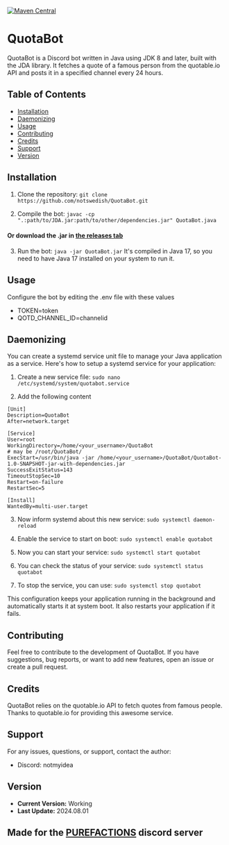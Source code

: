 [![Maven Central](https://maven-badges.herokuapp.com/maven-central/cz.jirutka.rsql/rsql-parser/badge.svg)](https://maven-badges.herokuapp.com/maven-central/cz.jirutka.rsql/rsql-parser)

# QuotaBot

QuotaBot is a Discord bot written in Java using JDK 8 and later, built with the JDA library. It fetches a quote of a famous person from the quotable.io API and posts it in a specified channel every 24 hours.

## Table of Contents
- [Installation](#installation)
- [Daemonizing](#daemonizing)
- [Usage](#usage)
- [Contributing](#contributing)
- [Credits](#credits)
- [Support](#support)
- [Version](#version)

## Installation

1. Clone the repository:
   ```git clone https://github.com/notswedish/QuotaBot.git```

2. Compile the bot:
   ```javac -cp ".:path/to/JDA.jar:path/to/other/dependencies.jar" QuotaBot.java```

#### Or download the .jar in [the releases tab](https://github.com/notswedish/QuotaBot/releases)

3. Run the bot:
   ```java -jar QuotaBot.jar```
   It's compiled in Java 17, so you need to have Java 17 installed on your system to run it.
## Usage

Configure the bot by editing the .env file with these values
- TOKEN=token
- QOTD_CHANNEL_ID=channelid

## Daemonizing
You can create a systemd service unit file to manage your Java application as a service. Here's how to setup a systemd service for your application:
1. Create a new service file:
   ```sudo nano /etc/systemd/system/quotabot.service```

2. Add the following content
```
[Unit]
Description=QuotaBot
After=network.target

[Service]
User=root
WorkingDirectory=/home/<your_username>/QuotaBot
# may be /root/QuotaBot/
ExecStart=/usr/bin/java -jar /home/<your_username>/QuotaBot/QuotaBot-1.0-SNAPSHOT-jar-with-dependencies.jar
SuccessExitStatus=143
TimeoutStopSec=10
Restart=on-failure
RestartSec=5

[Install]
WantedBy=multi-user.target
```
3. Now inform systemd about this new service:
   ```sudo systemctl daemon-reload```

4. Enable the service to start on boot:
   ```sudo systemctl enable quotabot ```

5. Now you can start your service:
   ```sudo systemctl start quotabot```

6. You can check the status of your service:
   ```sudo systemctl status quotabot```

7. To stop the service, you can use:
   ```sudo systemctl stop quotabot```

This configuration keeps your application running in the background and automatically starts it at system boot. It also restarts your application if it fails.
## Contributing

Feel free to contribute to the development of QuotaBot. If you have suggestions, bug reports, or want to add new features, open an issue or create a pull request.

## Credits

QuotaBot relies on the quotable.io API to fetch quotes from famous people. Thanks to quotable.io for providing this awesome service.

## Support

For any issues, questions, or support, contact the author:
- Discord: notmyidea



## Version

- **Current Version:** Working
- **Last Update:** 2024.08.01

## Made for the [PUREFACTIONS](https://discord.gg/purefactions) discord server

